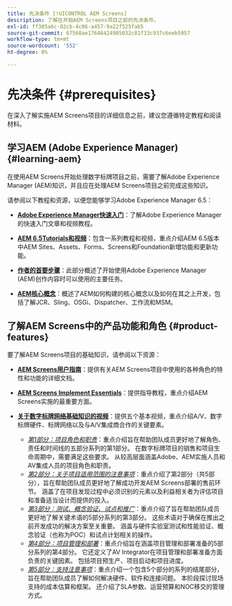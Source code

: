 ```yaml
---
title: 先决条件 [!UICONTROL AEM Screens]
description: 了解在开始AEM Screens项目之前的先决条件。
exl-id: ff305a6c-02cb-4c06-a457-9a22f525fab5
source-git-commit: 67560ae17646424985032c81f33c937c6eeb5957
workflow-type: tm+mt
source-wordcount: '552'
ht-degree: 0%

---
```


# 先决条件 {#prerequisites}

在深入了解实施AEM Screens项目的详细信息之前，建议您遵循特定教程和阅读材料。

## 学习AEM (Adobe Experience Manager) {#learning-aem}

在使用AEM Screens开始处理数字标牌项目之前，需要了解Adobe Experience Manager (AEM)知识，并且应在处理AEM Screens项目之前完成这些知识。

请参阅以下教程和资源，以便您能够学习Adobe Experience Manager 6.5：

* **[Adobe Experience Manager快速入门](https://experienceleague.adobe.com/en/docs/experience-manager-cloud-service/content/overview/introduction)**：了解Adobe Experience Manager的快速入门文章和视频教程。

* **[AEM 6.5Tutorials和视频](https://experienceleague.adobe.com/en/docs/experience-manager-tutorials)**：包含一系列教程和视频，重点介绍AEM 6.5版本中AEM Sites、Assets、Forms、Screens和Foundation新增功能和更新功能。

* **[作者的首要步骤](https://experienceleague.adobe.com/en/docs/experience-manager-65/content/sites/authoring/essentials/first-steps)**：此部分概述了开始使用Adobe Experience Manager (AEM)创作内容时可以使用的主要任务。

* **[AEM核心概念](https://experienceleague.adobe.com/en/docs/experience-manager-65/content/implementing/developing/introduction/the-basics)**：概述了AEM如何构建的核心概念以及如何在其之上开发，包括了解JCR、Sling、OSGi、Dispatcher、工作流和MSM。

## 了解AEM Screens中的产品功能和角色 {#product-features}

要了解AEM Screens项目的基础知识，请参阅以下资源：

* **[AEM Screens用户指南](https://experienceleague.adobe.com/en/docs/experience-manager-screens/user-guide/aem-screens-introduction)**：提供有关AEM Screens项目中使用的各种角色的特性和功能的详细文档。

* **[AEM Screens Implement Essentials](https://experienceleague.adobe.com/?launch=AEM-7a#recommended/solutions/experience-manager)**：提供指导教程，重点介绍AEM Screens实施的最重要方面。

* **[关于数字标牌网络基础知识的视频](https://experienceleague.adobe.com/en/docs/experience-manager-screens/user-guide/aem-screens-introduction)**：提供五个基本视频，重点介绍A/V、数字标牌硬件、标牌网络以及与A/V集成商合作的关键要素。
   * *[第1部分：项目角色和职责](https://experienceleague.adobe.com/en/docs/experience-manager-screens/user-guide/digital-signage-network/project-roles-responsibilities)*：重点介绍旨在帮助团队成员更好地了解角色、责任和时间线的五部分系列的第1部分。 在数字标牌项目的销售和项目生命周期中，需要满足这些要求。 从较高层面涵盖Adobe、AEM实施人员和AV集成人员的项目角色和职责。
   * *[第2部分：关于项目适用范围的注意事项](https://experienceleague.adobe.com/en/docs/experience-manager-screens/user-guide/digital-signage-network/project-considerations)*：重点介绍了第2部分（共5部分），旨在帮助团队成员更好地了解成功开发AEM Screens部署的售前环节。 涵盖了在项目发现过程中必须识别的元素以及利益相关者为评估项目和准备适当设计而提供的投入。
   * *[第3部分：测试、概念验证、试点和推广](https://experienceleague.adobe.com/en/docs/experience-manager-screens/user-guide/digital-signage-network/testing-pocs-pilots-rollouts)*：重点介绍了旨在帮助团队成员更好地了解关键术语的5部分系列的第3部分。 这些术语对于确保在推出之前开发成功的解决方案至关重要。 涵盖与硬件实验室测试和性能验证、概念验证（也称为POC）和试点计划相关的操作。
   * *[第4部分：项目管理和部署](https://experienceleague.adobe.com/en/docs/experience-manager-screens/user-guide/digital-signage-network/project-management-and-deployment)*：重点介绍旨在涵盖项目管理和部署准备的5部分系列的第4部分。 它还定义了AV Integrator在项目管理和部署准备方面负责的关键因素。 包括项目预生产、项目启动和项目进度。
   * *[第5部分：支持注意事项](https://experienceleague.adobe.com/en/docs/experience-manager-screens/user-guide/digital-signage-network/support-considerations)*：重点介绍一个包含5个部分的系列的结尾部分，旨在帮助团队成员了解如何解决硬件、软件和连接问题。 本阶段探讨现场支持的成本估算和框架。 还介绍了SLA参数、运营预算和NOC移交的管理方式。
